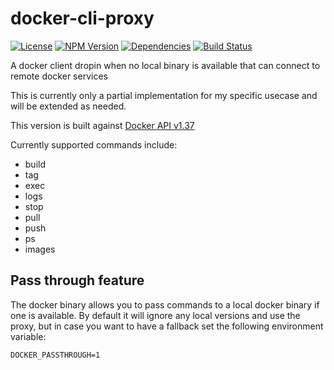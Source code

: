 # docker-cli-proxy
[![License](https://img.shields.io/badge/License-Apache%202.0-blue.svg)](https://opensource.org/licenses/Apache-2.0)
[![NPM Version](https://badge.fury.io/js/docker-cli-proxy.svg)](https://badge.fury.io/js/docker-cli-proxy)
[![Dependencies](https://david-dm.org/mallocator/docker-cli-proxy/status.svg)](https://david-dm.org/mallocator/docker-cli-proxy)
[![Build Status](https://travis-ci.org/mallocator/docker-cli-proxy.svg?branch=master)](https://travis-ci.org/mallocator/docker-cli-proxy)


A docker client dropin when no local binary is available that can connect to remote docker services

This is currently only a partial implementation for my specific usecase and will be extended as needed.

This version is built against [Docker API v1.37](https://docs.docker.com/engine/api/v1.37/#)

Currently supported commands include:
* build
* tag
* exec
* logs
* stop
* pull
* push
* ps
* images

## Pass through feature

The docker binary allows you to pass commands to a local docker binary if one
is available. By default it will ignore any local versions and use the proxy,
but in case you want to have a fallback set the following environment variable:

```DOCKER_PASSTHROUGH=1```
